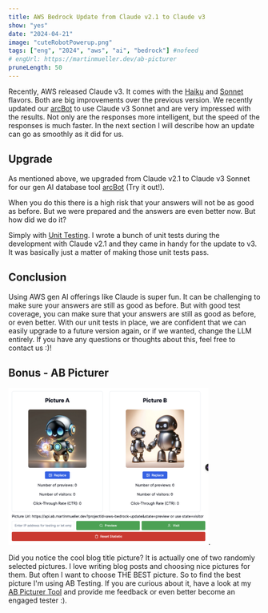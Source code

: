 ```yaml
---
title: AWS Bedrock Update from Claude v2.1 to Claude v3
show: "yes"
date: "2024-04-21"
image: "cuteRobotPowerup.png"
tags: ["eng", "2024", "aws", "ai", "bedrock"] #nofeed
# engUrl: https://martinmueller.dev/ab-picturer
pruneLength: 50
---
```


Recently, AWS released Claude v3. It comes with the [Haiku](https://aws.amazon.com/about-aws/whats-new/2024/03/anthropics-claude-3-haiku-model-amazon-bedrock/) and [Sonnet](https://aws.amazon.com/about-aws/whats-new/2024/03/anthropics-claude-3-sonnet-model-amazon-bedrock/) flavors. Both are big improvements over the previous version. We recently updated our [arcBot](https://martinmueller.dev/arcbot-eng) to use Claude v3 Sonnet and are very impressed with the results. Not only are the responses more intelligent, but the speed of the responses is much faster. In the next section I will describe how an update can go as smoothly as it did for us.

## Upgrade

As mentioned above, we upgraded from Claude v2.1 to Claude v3 Sonnet for our gen AI database tool [arcBot](https://martinmueller.dev/arcbot-eng) (Try it out!).

When you do this there is a high risk that your answers will not be as good as before. But we were prepared and the answers are even better now. But how did we do it?

Simply with [Unit Testing](https://martinmueller.dev/aws-bedrock-unit-testing). I wrote a bunch of unit tests during the development with Claude v2.1 and they came in handy for the update to v3. It was basically just a matter of making those unit tests pass.

## Conclusion

Using AWS gen AI offerings like Claude is super fun. It can be challenging to make sure your answers are still as good as before. But with good test coverage, you can make sure that your answers are still as good as before, or even better. With our unit tests in place, we are confident that we can easily upgrade to a future version again, or if we wanted, change the LLM entirely. If you have any questions or thoughts about this, feel free to contact us :)!

## Bonus - AB Picturer

<img src="https://github.com/mmuller88/mmblog/raw/master/content/aws-bedrock-update/ab-picturer.png" alt="drawing" width="400"/>.

Did you notice the cool blog title picture? It is actually one of two randomly selected pictures. I love writing blog posts and choosing nice pictures for them. But often I want to choose THE BEST picture. So to find the best picture I'm using AB Testing. If you are curious about it, have a look at my [AB Picturer Tool](https://martinmueller.dev/ab-picturer) and provide me feedback or even better become an engaged tester :).
